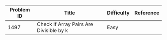 | Problem ID | Title | Difficulty | Reference
| --- | --- | --- | ---
| 1497 | Check If Array Pairs Are Divisible by k | Easy | 
